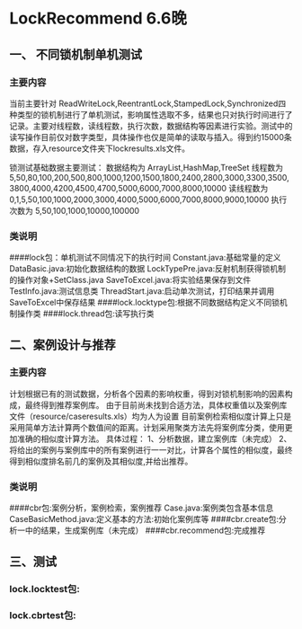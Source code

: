# LockRecommend 6.6晚 
## 一、 不同锁机制单机测试
### 主要内容
当前主要针对 ReadWriteLock,ReentrantLock,StampedLock,Synchronized四种类型的锁机制进行了单机测试，影响属性选取不多，结果也只对执行时间进行了记录。主要对线程数，读线程数，执行次数，数据结构等因素进行实验。测试中的读写操作目前仅对数字类型，具体操作也仅是简单的读取与插入。得到约15000条数据，存入resource文件夹下lockresults.xls文件。

锁测试基础数据主要测试：
数据结构为 ArrayList,HashMap,TreeSet
线程数为 5,50,80,100,200,500,800,1000,1200,1500,1800,2400,2800,3000,3300,3500,3800,4000,4200,4500,4700,5000,6000,7000,8000,10000
读线程数为 0,1,5,50,100,1000,2000,3000,4000,5000,6000,7000,8000,9000,10000
执行次数为 5,50,100,1000,10000,100000
### 类说明
####lock包：单机测试不同情况下的执行时间
Constant.java:基础常量的定义
DataBasic.java:初始化数据结构的数据
LockTypePre.java:反射机制获得锁机制的操作对象+SetClass.java
SaveToExcel.java:将实验结果保存到文件
TestInfo.java:测试信息类
ThreadStart.java:启动单次测试，打印结果并调用SaveToExcel中保存结果
####lock.locktype包:根据不同数据结构定义不同锁机制操作类
####lock.thread包:读写执行类

## 二、案例设计与推荐
### 主要内容
计划根据已有的测试数据，分析各个因素的影响权重，得到对锁机制影响的因素构成，最终得到推荐案例库。
由于目前尚未找到合适方法，具体权重值以及案例库文件（resource/caseresults.xls）均为人为设置
目前案例检索相似度计算上只是采用简单方法计算两个数值间的距离。计划采用聚类方法先将案例库分类，使用更加准确的相似度计算方法。
具体过程：
1、分析数据，建立案例库（未完成）
2、将给出的案例与案例库中的所有案例进行一一对比，计算各个属性的相似度，最终得到相似度排名前几的案例及其相似度,并给出推荐。

### 类说明
####cbr包:案例分析，案例检索，案例推荐
Case.java:案例类包含基本信息
CaseBasicMethod.java:定义基本的方法:初始化案例库等
####cbr.create包:分析一中的结果，生成案例库（未完成）
####cbr.recommend包:完成推荐

## 三、测试
### lock.locktest包:
### lock.cbrtest包:
